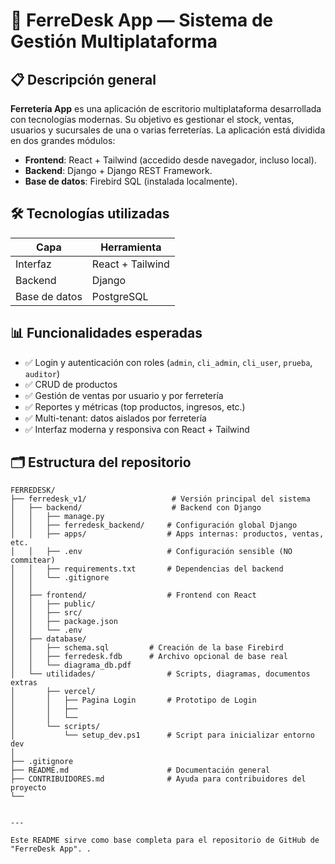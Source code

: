 # 🧰 FerreDesk App — Sistema de Gestión Multiplataforma

## 📋 Descripción general

**Ferretería App** es una aplicación de escritorio multiplataforma desarrollada con tecnologías modernas. Su objetivo es gestionar el stock, ventas, usuarios y sucursales de una o varias ferreterías. La aplicación está dividida en dos grandes módulos:

- **Frontend**: React + Tailwind (accedido desde navegador, incluso local).
- **Backend**: Django + Django REST Framework.
- **Base de datos**: Firebird SQL (instalada localmente).

## 🛠️ Tecnologías utilizadas

| Capa          | Herramienta                        |
|---------------|------------------------------------|
| Interfaz      | React + Tailwind                   |
| Backend       | Django                             |
| Base de datos | PostgreSQL                         |


## 📊 Funcionalidades esperadas

- ✅ Login y autenticación con roles (`admin`, `cli_admin`, `cli_user`, `prueba`, `auditor`)
- ✅ CRUD de productos
- ✅ Gestión de ventas por usuario y por ferretería
- ✅ Reportes y métricas (top productos, ingresos, etc.)
- ✅ Multi-tenant: datos aislados por ferretería
- ✅ Interfaz moderna y responsiva con React + Tailwind

## 🗂️ Estructura del repositorio

```text
FERREDESK/
├── ferredesk_v1/                   # Versión principal del sistema
│   ├── backend/                    # Backend con Django
│   │   ├── manage.py
│   │   ├── ferredesk_backend/     # Configuración global Django
│   │   ├── apps/                  # Apps internas: productos, ventas, etc.
│   │   ├── .env                   # Configuración sensible (NO commitear)
│   │   ├── requirements.txt       # Dependencias del backend
│   │   └── .gitignore
│   │
│   ├── frontend/                  # Frontend con React
│   │   ├── public/
│   │   ├── src/
│   │   ├── package.json
│   │   └── .env
│   ├── database/
│   │   ├── schema.sql         # Creación de la base Firebird
│   │   ├── ferredesk.fdb      # Archivo opcional de base real
│   │   └── diagrama_db.pdf
│   └── utilidades/                # Scripts, diagramas, documentos extras
│       ├── vercel/        
│       │   ├── Pagina Login       # Prototipo de Login
│       │   ├── 
│       │   └── 
│       └── scripts/
│           └── setup_dev.ps1      # Script para inicializar entorno dev
│
├── .gitignore
├── README.md                      # Documentación general
├── CONTRIBUIDORES.md              # Ayuda para contribuidores del proyecto
└── 


---

Este README sirve como base completa para el repositorio de GitHub de "FerreDesk App". .
